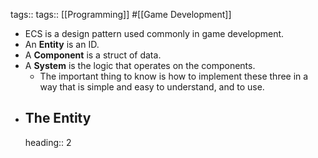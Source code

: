 tags:: tags:: [[Programming]] #[[Game Development]]

- ECS is a design pattern used commonly in game development.
- An **Entity** is an ID.
- A **Component** is a struct of data.
- A **System** is the logic that operates on the components.
	- The important thing to know is how to implement these three in a way that is simple and easy to understand, and to use.
- ## The Entity
  heading:: 2